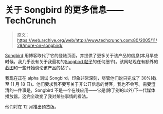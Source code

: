 # 关于 Songbird 的更多信息——TechCrunch

> 原文：<https://web.archive.org/web/http://www.techcrunch.com:80/2005/11/29/more-on-songbird/>

 [Songbird](https://web.archive.org/web/20220626075349/http://www.songbirdnest.com/) 用博客取代了它的登陆页面，并提供了更多关于该产品的信息(本月早些时候，我几乎没有关于我最初的[Songbird 帖子](https://web.archive.org/web/20220626075349/http://www.beta.techcrunch.com/2005/11/14/songbird/)的任何细节)。该网站现在有额外的[截图](https://web.archive.org/web/20220626075349/http://www.songbirdnest.com/roblord/blog/songbird_screenshots)和一些开始谈论该产品的帖子。

我现在正在 alpha 测试 Songbird，印象非常深刻，尽管他们说只完成了 30%(截至 11 月 18 日)。他们要求我不要写关于非公开信息的博客，我也不会写。需要澄清的一件事是，Songbird 不是一个在线应用——它是(除了别的以外)下一代媒体播放器。这完全改变了我对某些事情的看法。

他们将在 12 月推出预览版。